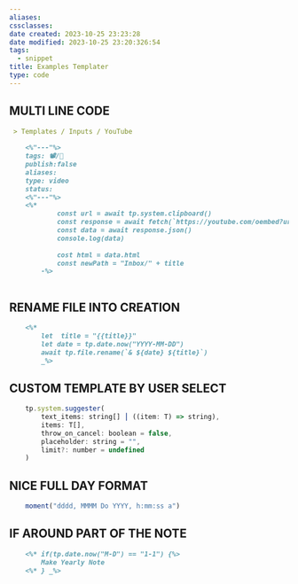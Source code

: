 ```yaml
---
aliases: 
cssclasses: 
date created: 2023-10-25 23:23:28
date modified: 2023-10-25 23:20:326:54
tags:
  - snippet
title: Examples Templater
type: code
---
```


## MULTI LINE CODE

```md
 > Templates / Inputs / YouTube
 
	<%"---"%>
	tags: 📽️/📅
	publish:false
	aliases:
	type: video
	status:
	<%"---"%>
	<%* 
			const url = await tp.system.clipboard()
			const response = await fetch(`https://youtube.com/oembed?url=${url}&format=json`
			const data = await response.json()
			console.log(data)
			
			cost html = data.html
			const newPath = "Inbox/" + title
		-%>
			
```

## RENAME FILE INTO CREATION 

```md
	<%* 
		let  title = "{{title}}"
		let date = tp.date.now("YYYY-MM-DD")
		await tp.file.rename(`& ${date} ${title}`)
		_%>
```

## CUSTOM TEMPLATE BY USER SELECT 

```js
	tp.system.suggester(
		text_items: string[] ⎮ ((item: T) => string),
		items: T[],
		throw_on_cancel: boolean = false,
		placeholder: string = "",
		limit?: number = undefined
	)
```

## NICE FULL DAY FORMAT

```js
	moment("dddd, MMMM Do YYYY, h:mm:ss a")
```

## IF AROUND PART OF THE NOTE

```md
	<%* if(tp.date.now("M-D") == "1-1") {%>
		Make Yearly Note
	<%* } _%>
```
